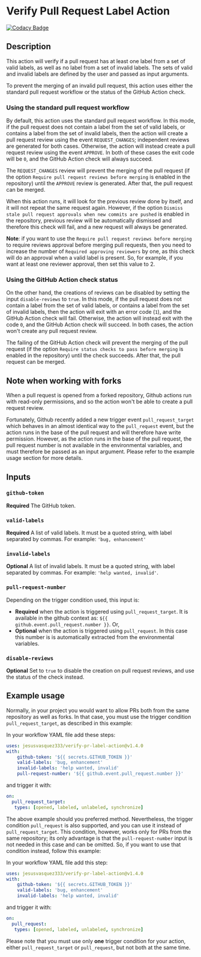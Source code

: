 # Verify Pull Request Label Action

[![Codacy Badge](https://api.codacy.com/project/badge/Grade/162d73a2aff6478081cdc34ee9ee7b6e)](https://app.codacy.com/manual/jesusvasquez333/verify-pr-label-action?utm_source=github.com&utm_medium=referral&utm_content=jesusvasquez333/verify-pr-label-action&utm_campaign=Badge_Grade_Dashboard)

## Description

This action will verify if a pull request has at least one label from a set of valid labels, as well as no label from a set of invalid labels. The sets of valid and invalid labels are defined by the user and passed as input arguments.

To prevent the merging of an invalid pull request, this action uses either the standard pull request workflow or the status of the GitHub Action check.

### Using the standard pull request workflow

By default, this action uses the standard pull request workflow. In this mode, if the pull request does not contain a label from the set of valid labels, or contains a label from the set of invalid labels, then the action will create a pull request review using the event `REQUEST_CHANGES`; independent reviews are generated for both cases. Otherwise, the action will instead create a pull request review using the event `APPROVE`. In both of these cases the exit code will be `0`, and the GitHub Action check will always succeed.

The `REQUEST_CHANGES` review will prevent the merging of the pull request (if the option `Require pull request reviews before merging` is enabled in the repository) until the `APPROVE` review is generated. After that, the pull request can be merged.

When this action runs, it will look for the previous review done by itself, and it will not repeat the same request again. However, if the option `Dismiss stale pull request approvals when new commits are pushed` is enabled in the repository, previous review will be automatically dismissed and therefore this check will fail, and a new request will always be generated.

**Note**: if you want to use the `Require pull request reviews before merging` to require reviews approval before merging pull requests, then you need to increase the number of `Required approving reviewers` by one, as this check will do an approval when a valid label is present. So, for example, if you want at least one reviewer approval, then set this value to 2.

### Using the GitHub Action check status

On the other hand, the creations of reviews can be disabled by setting the input `disable-reviews` to `true`. In this mode, if the pull request does not contain a label from the set of valid labels, or contains a label from the set of invalid labels, then the action will exit with an error code (`1`), and the GitHub Action check will fail. Otherwise, the action will instead exit with the code `0`, and the GitHub Action check will succeed. In both cases, the action won't create any pull request review.

The failing of the GitHub Action check will prevent the merging of the pull request (if the option `Require status checks to pass before merging` is enabled in the repository) until the check succeeds. After that, the pull request can be merged.

## Note when working with forks

When a pull request is opened from a forked repository, Github actions run with read-only permissions, and so the action won't be able to create a pull request review.

Fortunately, Github recently added a new trigger event `pull_request_target` which behaves in an almost identical way to the `pull_request` event, but the action runs in the base of the pull request and will therefore have write permission. However, as the action runs in the base of the pull request, the pull request number is not available in the environmental variables, and must therefore be passed as an input argument. Please refer to the example usage section for more details.

## Inputs

### `github-token`

**Required** The GitHub token.

### `valid-labels`

**Required** A list of valid labels. It must be a quoted string, with label separated by commas. For example: `'bug, enhancement'`

### `invalid-labels`

**Optional** A list of invalid labels. It must be a quoted string, with label separated by commas. For example: `'help wanted, invalid'`.

### `pull-request-number`

Depending on the trigger condition used, this input is:
*   **Required** when the action is triggered using `pull_request_target`. It is available in the github context as: `${{ github.event.pull_request.number }}`. Or,
*   **Optional** when the action is triggered using `pull_request`. In this case this number is is automatically extracted from the environmental variables.

### `disable-reviews`

**Optional** Set to `true` to disable the creation on pull request reviews, and use the status of the check instead.

## Example usage

Normally, in your project you would want to allow PRs both from the same repository as well as forks. In that case, you must use the trigger condition `pull_request_target`, as described in this example:

In your workflow YAML file add these steps:
```yaml
uses: jesusvasquez333/verify-pr-label-action@v1.4.0
with:
    github-token: '${{ secrets.GITHUB_TOKEN }}'
    valid-labels: 'bug, enhancement'
    invalid-labels: 'help wanted, invalid'
    pull-request-number: '${{ github.event.pull_request.number }}'
```

and trigger it with:
```yaml
on:
  pull_request_target:
   types: [opened, labeled, unlabeled, synchronize]
```

The above example should you preferred method. Nevertheless, the trigger condition `pull_request` is also supported, and you can use it instead of `pull_request_target`. This condition, however, works only for PRs from the same repository; its only advantage is that the `pull-request-number` input is not needed in this case and can be omitted. So, if you want to use that condition instead, follow this example:

In your workflow YAML file add this step:
```yaml
uses: jesusvasquez333/verify-pr-label-action@v1.4.0
with:
    github-token: '${{ secrets.GITHUB_TOKEN }}'
    valid-labels: 'bug, enhancement'
    invalid-labels: 'help wanted, invalid'
```

and trigger it with:
```yaml
on:
  pull_request:
   types: [opened, labeled, unlabeled, synchronize]
```

Please note that you must use only **one** trigger condition for your action, either `pull_request_target` or `pull_request`, but not both at the same time.
